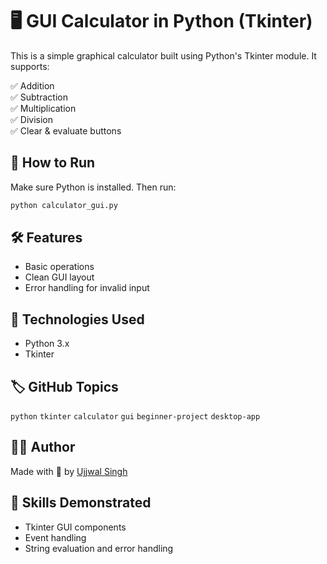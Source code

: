 # 🖥️ GUI Calculator in Python (Tkinter)

This is a simple graphical calculator built using Python's Tkinter module. It supports:

✅ Addition  
✅ Subtraction  
✅ Multiplication  
✅ Division  
✅ Clear & evaluate buttons

## 🔧 How to Run

Make sure Python is installed. Then run:

```bash
python calculator_gui.py
```

## 🛠 Features
- Basic operations
- Clean GUI layout
- Error handling for invalid input
## 🧰 Technologies Used

- Python 3.x
- Tkinter

## 🏷️ GitHub Topics

`python` `tkinter` `calculator` `gui` `beginner-project` `desktop-app`

## 🙋‍♂️ Author

Made with 💙 by [Ujjwal Singh](https://github.com/ujjwalsinghg)

## 🧠 Skills Demonstrated
- Tkinter GUI components
- Event handling
- String evaluation and error handling

